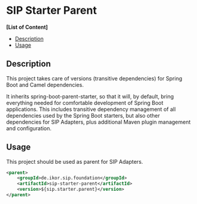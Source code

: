 # SIP Starter Parent

**[List of Content]**
- [Description](#description)
- [Usage](#usage)

## Description

This project takes care of versions (transitive dependencies) for Spring Boot and Camel dependencies.

It inherits spring-boot-parent-starter, so that it will, by default, bring everything needed for comfortable development of Spring Boot applications.
This includes transitive dependency management of all dependencies used by the Spring Boot starters, but also other dependencies for SIP Adapters,
plus additional Maven plugin management and configuration.

## Usage

This project should be used as parent for SIP Adapters.

```xml
<parent>
    <groupId>de.ikor.sip.foundation</groupId>
    <artifactId>sip-starter-parent</artifactId>
    <version>${sip.starter.parent}</version>
</parent>
```
